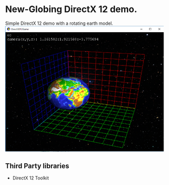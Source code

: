 


# New-Globing DirectX 12 demo. 
Simple DirectX 12 demo with a rotating earth model.
![Globular](docs/clip1.PNG)
## Third Party libraries
- DirectX 12 Toolkit 
